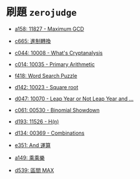 # 刷題 `zerojudge`



- [a158: 11827 - Maximum GCD](https://github.com/kurase023/cyim_coding/tree/main/contents/problems/a158.md)
- [c665: 進制轉換](https://github.com/kurase023/cyim_coding/tree/main/contents/problems/c665.md)
- [c044: 10008 - What's Cryptanalysis](https://github.com/kurase023/cyim_coding/tree/main/contents/problems/c044.md)
- [c014: 10035 - Primary Arithmetic](https://github.com/kurase023/cyim_coding/tree/main/contents/problems/c014.md)

- [f418: Word Search Puzzle](https://github.com/kurase023/cyim_coding/tree/main/contents/problems/f418.md)
- [d142: 10023 - Square root](https://github.com/kurase023/cyim_coding/tree/main/contents/problems/d142.md)
- [d047: 10070 - Leap Year or Not Leap Year and ...](https://github.com/kurase023/cyim_coding/tree/main/contents/problems/d047.md)
- [c061: 00530 - Binomial Showdown](https://github.com/kurase023/cyim_coding/tree/main/contents/problems/c061.md)
- [d193: 11526 - H(n)](https://github.com/kurase023/cyim_coding/tree/main/contents/problems/d193.md)
- [d134: 00369 - Combinations](https://github.com/kurase023/cyim_coding/tree/main/contents/problems/d134.md)
- [e351: And 運算](https://github.com/kurase023/cyim_coding/tree/main/contents/problems/e351.md)
- [a149: 乘乘樂](https://github.com/kurase023/cyim_coding/tree/main/contents/problems/a149.md)
- [d539: 區間 MAX](https://github.com/kurase023/cyim_coding/tree/main/contents/problems/d539.md)
[](https://github.com/kurase023/cyim_coding/tree/main/contents/problems/.md)
[](https://github.com/kurase023/cyim_coding/tree/main/contents/problems/.md)
[](https://github.com/kurase023/cyim_coding/tree/main/contents/problems/.md)
[](https://github.com/kurase023/cyim_coding/tree/main/contents/problems/.md)
[](https://github.com/kurase023/cyim_coding/tree/main/contents/problems/.md)
[](https://github.com/kurase023/cyim_coding/tree/main/contents/problems/.md)
[](https://github.com/kurase023/cyim_coding/tree/main/contents/problems/.md)
[](https://github.com/kurase023/cyim_coding/tree/main/contents/problems/.md)